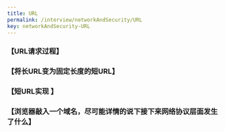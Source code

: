 ```yaml
---
title: URL
permalink: /interview/networkAndSecurity/URL
key: networkAndSecurity-URL
---
```




### 【URL请求过程】

### 【将长URL变为固定长度的短URL】

### 【短URL实现 】 

### 【浏览器敲入一个域名，尽可能详情的说下接下来网络协议层面发生了什么】